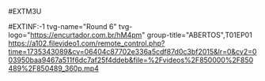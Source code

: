 #EXTM3U
 
#EXTINF:-1 tvg-name="Round 6" tvg-logo="https://encurtador.com.br/hM4pm" group-title="ABERTOS",T01EP01
https://a102.filevideo1.com/remote_control.php?time=1735343089&cv=06404c87702e336a5cdf87d0c3bf2015&lr=0&cv2=003950baa9467a511f6dc7af25f4ddeb&file=%2Fvideos%2F850000%2F850489%2F850489_360p.mp4
